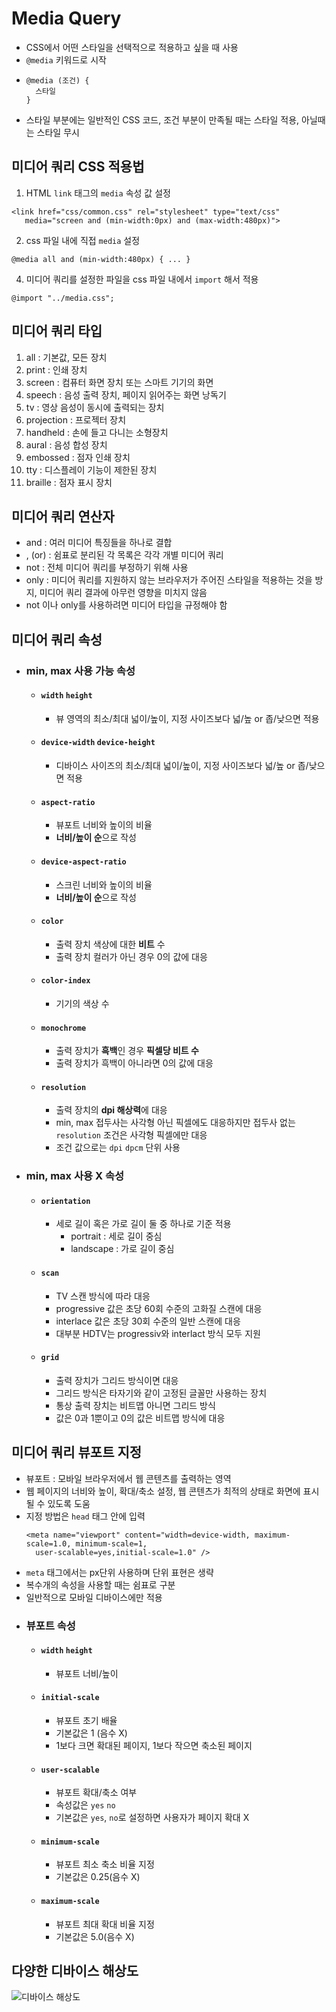 # Media Query
- CSS에서 어떤 스타일을 선택적으로 적용하고 싶을 때 사용
- `@media` 키워드로 시작
- ```
  @media (조건) {
    스타일
  }
  ```
- 스타일 부분에는 일반적인 CSS 코드, 조건 부분이 만족될 때는 스타일 적용, 아닐때는 스타일 무시

## 미디어 쿼리 CSS 적용법
1. HTML `link` 태그의 `media` 속성 값 설정
```
<link href="css/common.css" rel="stylesheet" type="text/css" 
   media="screen and (min-width:0px) and (max-width:480px)">
```  
2. css 파일 내에 직접 `media` 설정
```
@media all and (min-width:480px) { ... }
```
4. 미디어 쿼리를 설정한 파일을 css 파일 내에서 `import` 해서 적용
```
@import "../media.css";
```

## 미디어 쿼리 타입 
1. all : 기본값, 모든 장치
2. print : 인쇄 장치
3. screen : 컴퓨터 화면 장치 또는 스마트 기기의 화면
4. speech : 음성 출력 장치, 페이지 읽어주는 화면 낭독기
5. tv : 영상 음성이 동시에 출력되는 장치
6. projection : 프로젝터 장치
7. handheld : 손에 들고 다니는 소형장치
8. aural : 음성 합성 장치
9. embossed : 점자 인쇄 장치
10. tty : 디스플레이 기능이 제한된 장치
11. braille : 점자 표시 장치

## 미디어 쿼리 연산자
- and : 여러 미디어 특징들을 하나로 결합
- , (or) : 쉼표로 분리된 각 목록은 각각 개별 미디어 쿼리
- not : 전체 미디어 쿼리를 부정하기 위해 사용
- only : 미디어 쿼리를 지원하지 않는 브라우저가 주어진 스타일을 적용하는 것을 방지, 미디어 쿼리 결과에 아무런 영향을 미치지 않음
- not 이나 only를 사용하려면 미디어 타입을 규정해야 함

## 미디어 쿼리 속성
- ### min, max 사용 가능 속성
  - #### `width` `height`
    - 뷰 영역의 최소/최대 넓이/높이, 지정 사이즈보다 넓/높 or 좁/낮으면 적용
  - #### `device-width` `device-height`
    - 디바이스 사이즈의 최소/최대 넓이/높이, 지정 사이즈보다 넓/높 or 좁/낮으면 적용
  - #### `aspect-ratio`
    - 뷰포트 너비와 높이의 비율
    - **너비/높이 순**으로 작성
  - #### `device-aspect-ratio`
    - 스크린 너비와 높이의 비율
    - **너비/높이 순**으로 작성
  - #### `color`
    - 출력 장치 색상에 대한 **비트** 수
    - 출력 장치 컬러가 아닌 경우 0의 값에 대응
  - #### `color-index`
    - 기기의 색상 수 
  - #### `monochrome`
    - 출력 장치가 **흑백**인 경우 **픽셀당 비트 수**
    - 출력 장치가 흑백이 아니라면 0의 값에 대응
  - #### `resolution`
    - 출력 장치의 **dpi 해상력**에 대응
    - min, max 접두사는 사각형 아닌 픽셀에도 대응하지만 접두사 없는 `resolution` 조건은 사각형 픽셀에만 대응
    - 조건 값으로는 `dpi` `dpcm` 단위 사용
- ### min, max 사용 X 속성
  - #### `orientation`
    - 세로 길이 혹은 가로 길이 둘 중 하나로 기준 적용
      + portrait : 세로 길이 중심
      + landscape : 가로 길이 중심
  - #### `scan`
    - TV 스캔 방식에 따라 대응
    - progressive 값은 초당 60회 수준의 고화질 스캔에 대응
    - interlace 값은 초당 30회 수준의 일반 스캔에 대응
    - 대부분 HDTV는 progressiv와 interlact 방식 모두 지원
  - #### `grid`
    - 출력 장치가 그리드 방식이면 대응
    - 그리드 방식은 타자기와 같이 고정된 글꼴만 사용하는 장치
    - 통상 출력 장치는 비트맵 아니면 그리드 방식
    - 값은 0과 1뿐이고 0의 값은 비트맵 방식에 대응

## 미디어 쿼리 뷰포트 지정
- 뷰포트 : 모바일 브라우저에서 웹 콘텐츠를 출력하는 영역
- 웹 페이지의 너비와 높이, 확대/축소 설정, 웹 콘텐츠가 최적의 상태로 화면에 표시될 수 있도록 도움
- 지정 방법은 `head` 태그 안에 입력
  ```
  <meta name="viewport" content="width=device-width, maximum-scale=1.0, minimum-scale=1, 
    user-scalable=yes,initial-scale=1.0" />
  ```
- `meta` 태그에서는 px단위 사용하며 단위 표현은 생략
- 복수개의 속성을 사용할 때는 쉼표로 구분
- 일반적으로 모바일 디바이스에만 적용
- ### 뷰포트 속성
  - #### `width` `height`
    - 뷰포트 너비/높이
  - #### `initial-scale`
    - 뷰포트 초기 배율
    - 기본값은 1 (음수 X)
    - 1보다 크면 확대된 페이지, 1보다 작으면 축소된 페이지
  - #### `user-scalable`
    - 뷰포트 확대/축소 여부
    - 속성값은 `yes` `no`
    - 기본값은 `yes`, `no`로 설정하면 사용자가 페이지 확대 X
  - #### `minimum-scale`
    - 뷰포트 최소 축소 비율 지정
    - 기본값은 0.25(음수 X)
  - #### `maximum-scale`
    - 뷰포트 최대 확대 비율 지정
    - 기본값은 5.0(음수 X)
## 다양한 디바이스 해상도

![디바이스 해상도](https://blog.kakaocdn.net/dn/bL535d/btrg1LGWYfL/DUSH1fqtCvvNEphQ2HnxLk/img.jpg)
